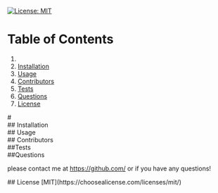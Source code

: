 
[![License: MIT](https://img.shields.io/badge/License-MIT-yellow.svg)](https://opensource.org/licenses/MIT)

# Table of Contents
1. [](#title)
2. [Installation](#installation)
3. [Usage](#usage)
4. [Contributors](#contributors)
5. [Tests](#tests)
6. [Questions](#questions)
7. [License](#license)


<div id='title' />
# 



<div id='installation' />
## Installation



<div id='usage' />
## Usage



<div id='contributors' />
## Contributors



<div id='tests' />
##Tests



<div id='questions' />
##Questions

please contact me at https://github.com/ or  if you have any questions!

<div id='license' />
## License
[MIT](https://choosealicense.com/licenses/mit/)
    